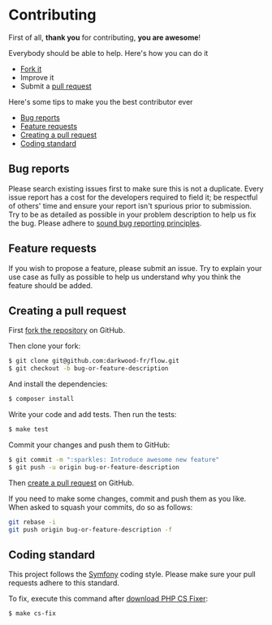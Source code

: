 # Contributing

First of all, **thank you** for contributing, **you are awesome**!

Everybody should be able to help. Here's how you can do it

- [Fork it](https://github.com/darkwood-fr/flow/fork)
- Improve it
- Submit a [pull request](https://help.github.com/articles/creating-a-pull-request)

Here's some tips to make you the best contributor ever

- [Bug reports](#bug-reports)
- [Feature requests](#feature-requests)
- [Creating a pull request](#creating-a-pull-request)
- [Coding standard](#coding-standard)

## Bug reports

Please search existing issues first to make sure this is not a duplicate.
Every issue report has a cost for the developers required to field it; be
respectful of others' time and ensure your report isn't spurious prior to
submission. Try to be as detailed as possible in your problem description
to help us fix the bug. Please adhere to
[sound bug reporting principles](http://www.chiark.greenend.org.uk/~sgtatham/bugs.html).

## Feature requests

If you wish to propose a feature, please submit an issue. Try to explain your
use case as fully as possible to help us understand why you think the feature
should be added.

## Creating a pull request

First [fork the repository](https://help.github.com/articles/fork-a-repo/) on
GitHub.

Then clone your fork:

```bash
$ git clone git@github.com:darkwood-fr/flow.git
$ git checkout -b bug-or-feature-description
```

And install the dependencies:

```bash
$ composer install
```

Write your code and add tests. Then run the tests:

```bash
$ make test
```

Commit your changes and push them to GitHub:

```bash
$ git commit -m ":sparkles: Introduce awesome new feature"
$ git push -u origin bug-or-feature-description
```

Then [create a pull request](https://help.github.com/articles/creating-a-pull-request/)
on GitHub.

If you need to make some changes, commit and push them as you like. When asked
to squash your commits, do so as follows:

```bash
git rebase -i
git push origin bug-or-feature-description -f
```

## Coding standard

This project follows the [Symfony](https://symfony.com/doc/current/contributing/code/standards.html) coding style.
Please make sure your pull requests adhere to this standard.

To fix, execute this command after [download PHP CS Fixer](https://cs.symfony.com/):

```shell script
$ make cs-fix
```
